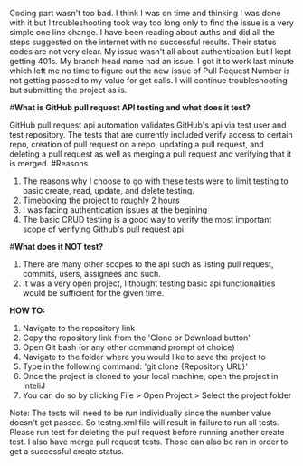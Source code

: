 Coding part wasn't too bad. I think I was on time and thinking I was done with it but I troubleshooting took way too long only to find the issue is a very simple one line change.
I have been reading about auths and did all the steps suggested on the internet with no successful results. Their status codes are not very clear. My issue wasn't all about
authentication but I kept getting 401s. My branch head name had an issue. I got it to work last minute which left me no time to figure out the new issue of Pull Request Number is not
getting passed to my value for get calls. I will continue troubleshooting but submitting the project as is.

#**What is GitHub pull request API testing and what does it test?**

GitHub pull request api automation validates GitHub's api via test user and test repository. The tests that are currently
included verify access to certain repo, creation of pull request on a repo, updating a pull request, and deleting a pull
request as well as merging a pull request and verifying that it is merged.
#Reasons
1. The reasons why I choose to go with these tests were to limit testing to basic create, read, update, and delete testing.
2. Timeboxing the project to roughly 2 hours
3. I was facing authentication issues at the begining
4. The basic CRUD testing is a good way to verify the most important scope of verifying Github's pull request api

#**What does it NOT test?**
1. There are many other scopes to the api such as listing pull request, commits, users, assignees and such.
2. It was a very open project, I thought testing basic api functionalities would be sufficient for the given time.

**HOW TO:**

1. Navigate to the repository link
2. Copy the repository link from the 'Clone or Download button'
3. Open Git bash (or any other command prompt of choice)
4. Navigate to the folder where you would like to save the project to
5. Type in the following command: 'git clone {Repository URL}'
6. Once the project is cloned to your local machine, open the project in InteliJ
7. You can do so by clicking File > Open Project > Select the project folder


Note:
The tests will need to be run individually since the number value doesn't get passed. So testng.xml file will result in failure to run all tests. Please run test for deleting the pull request before running another create test.
I also have merge pull request tests. Those can also be ran in order to get a successful create status.

